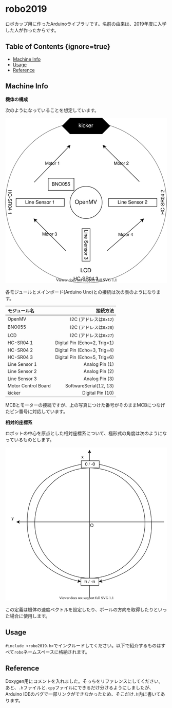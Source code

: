 # robo2019

<!-- VSCodeでプレビューする場合はCtrl+Kを押してからV -->

ロボカップ用に作ったArduinoライブラリです。名前の由来は、2019年度に入学した人が作ったからです。

## Table of Contents {ignore=true}

<!-- @import "[TOC]" {cmd="toc" depthFrom=2 depthTo=6 orderedList=false} -->

<!-- code_chunk_output -->

- [Machine Info](#machine-info)
- [Usage](#usage)
- [Reference](#reference)

<!-- /code_chunk_output -->


## Machine Info

**機体の構成**

次のようになっていることを想定しています。

![machine-constitution.svg](./img/machine-constitution.svg)

各モジュールとメインボード(Arduino Uno)との接続は次の表のようになります。

モジュール名 | 接続方法
:- | -:
OpenMV | I2C (アドレスは`0x12`)
BNO055 | I2C (アドレスは`0x28`)
LCD | I2C (アドレスは`0x27`)
HC-SR04 1 | Digital Pin (Echo=2, Trig=1)
HC-SR04 2 | Digital Pin (Echo=3, Trig=4)
HC-SR04 3 | Digital Pin (Echo=5, Trig=6)
Line Sensor 1 | Analog Pin (1)
Line Sensor 2 | Analog Pin (2)
Line Sensor 3 | Analog Pin (3)
Motor Control Board | SoftwareSerial(12, 13)
kicker | Digital Pin (10)

MCBとモーターの接続ですが、上の写真につけた番号がそのままMCBにつなげたピン番号に対応しています。

**相対的座標系**

ロボットの中心を原点とした相対座標系について、極形式の角度は次のようになっているものとします。

![relative-coord-define.svg](./img/relative-coord-define.svg)

この定義は機体の速度ベクトルを設定したり、ボールの方向を取得したりといった場合に使用します。

## Usage

`#include <robo2019.h>`でインクルードしてください。以下で紹介するものはすべて`robo`ネームスペースに格納されます。

## Reference

Doxygen用にコメントを入れました。そっちをリファレンスにしてください。あと、`.h`ファイルと`.cpp`ファイルにできるだけ分けるようにしましたが、Arduino IDEのバグで一部リンクができなかったため、そこだけ`.h`内に書いてあります。
